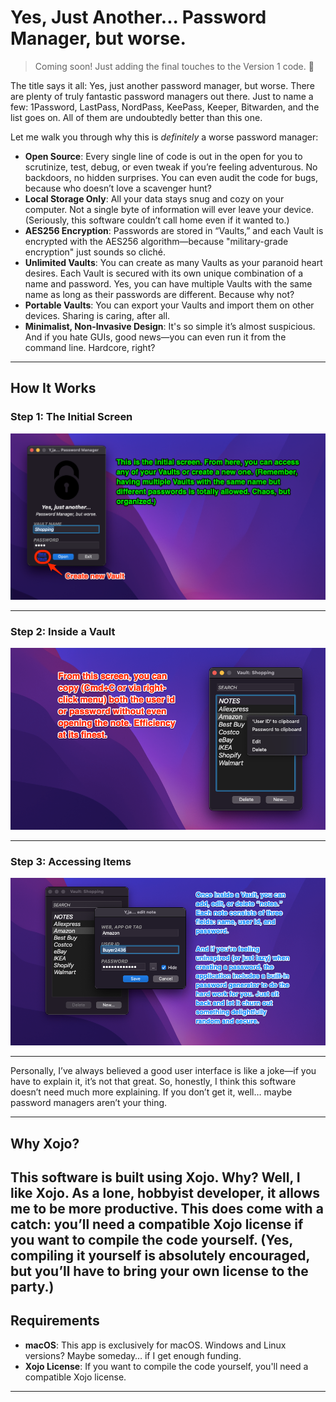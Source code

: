 # Yes, Just Another... Password Manager, but worse. 
> Coming soon! Just adding the final touches to the Version 1 code. 🎉

The title says it all: Yes, just another password manager, but worse. There are plenty of truly fantastic password managers out there. Just to name a few: 1Password, LastPass, NordPass, KeePass, Keeper, Bitwarden, and the list goes on. All of them are undoubtedly better than this one.

Let me walk you through why this is *definitely* a worse password manager:

- **Open Source**: Every single line of code is out in the open for you to scrutinize, test, debug, or even tweak if you’re feeling adventurous. No backdoors, no hidden surprises. You can even audit the code for bugs, because who doesn’t love a scavenger hunt?
- **Local Storage Only**: All your data stays snug and cozy on your computer. Not a single byte of information will ever leave your device. (Seriously, this software couldn’t call home even if it wanted to.)
- **AES256 Encryption**: Passwords are stored in “Vaults,” and each Vault is encrypted with the AES256 algorithm—because "military-grade encryption" just sounds so cliché.
- **Unlimited Vaults**: You can create as many Vaults as your paranoid heart desires. Each Vault is secured with its own unique combination of a name and password. Yes, you can have multiple Vaults with the same name as long as their passwords are different. Because why not?
- **Portable Vaults**: You can export your Vaults and import them on other devices. Sharing is caring, after all.
- **Minimalist, Non-Invasive Design**: It's so simple it’s almost suspicious. And if you hate GUIs, good news—you can even run it from the command line. Hardcore, right?

---

## How It Works

### Step 1: The Initial Screen  

![HowTo_1](Assets/HowTo_1.png)

---

### Step 2: Inside a Vault  

![HowTo_2](Assets/HowTo_2.png)

---

### Step 3: Accessing Items  

![HowTo_3](Assets/HowTo_3.png)

---

Personally, I’ve always believed a good user interface is like a joke—if you have to explain it, it’s not that great. So, honestly, I think this software doesn’t need much more explaining. If you don’t get it, well… maybe password managers aren’t your thing.

---

## Why Xojo?  

This software is built using **Xojo**. Why? Well, I like Xojo. As a lone, hobbyist developer, it allows me to be more productive. This does come with a catch: you’ll need a compatible Xojo license if you want to compile the code yourself. (Yes, compiling it yourself is absolutely encouraged, but you’ll have to bring your own license to the party.)
---

## Requirements

- **macOS**: This app is exclusively for macOS. Windows and Linux versions? Maybe someday… if I get enough funding.
- **Xojo License**: If you want to compile the code yourself, you'll need a compatible Xojo license.

---

